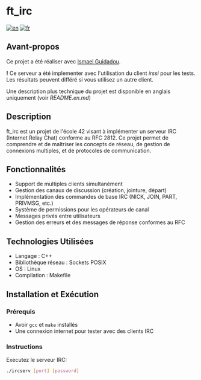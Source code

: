 # ft_irc

[![en](https://img.shields.io/badge/lang-en-pink.svg)](README.en.md)
[![fr](https://img.shields.io/badge/lang-fr-purple.svg)](README.md)

## Avant-propos

Ce projet a été réaliser avec [Ismael Guidadou](https://github.com/iguidado).

**!** Ce serveur a été implementer avec l'utilisation du client *irssi* pour les tests. Les résultats peuvent différé si vous utilisez un autre client.

Une description plus technique du projet est disponible en anglais uniquement (voir *README.en.md*)

## Description
ft_irc est un projet de l'école 42 visant à implémenter un serveur IRC (Internet Relay Chat) conforme au RFC 2812. Ce projet permet de comprendre et de maîtriser les concepts de réseau, de gestion de connexions multiples, et de protocoles de communication.


## Fonctionnalités
- Support de multiples clients simultanément
- Gestion des canaux de discussion (création, jointure, départ)
- Implémentation des commandes de base IRC (NICK, JOIN, PART, PRIVMSG, etc.)
- Système de permissions pour les opérateurs de canal
- Messages privés entre utilisateurs
- Gestion des erreurs et des messages de réponse conformes au RFC

## Technologies Utilisées
- Langage : C++
- Bibliothèque réseau : Sockets POSIX
- OS : Linux
- Compilation : Makefile

## Installation et Exécution

### Prérequis
- Avoir `gcc` et `make` installés
- Une connexion internet pour tester avec des clients IRC

### Instructions
Executez le serveur IRC:
```bash
./ircserv [port] [password]
```
